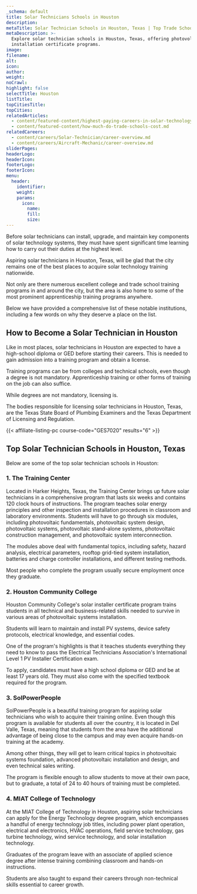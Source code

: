 ```yaml
---
_schema: default
title: Solar Technicians Schools in Houston
description:
metaTitle: Solar Technician Schools in Houston, Texas | Top Trade Schools
metaDescription: >-
  Explore solar technician schools in Houston, Texas, offering photovoltaic
  installation certificate programs.
image:
filename:
alt:
icon:
author:
weight:
noCrawl:
highlight: false
selectTitle: Houston
listTitle:
topCitiesTitle:
topCities:
relatedArticles:
  - content/featured-content/highest-paying-careers-in-solar-technology.md
  - content/featured-content/how-much-do-trade-schools-cost.md
relatedCareers:
  - content/careers/Solar-Technician/career-overview.md
  - content/careers/Aircraft-Mechanic/career-overview.md
sliderPages:
headerLogo:
headerIcon:
footerLogo:
footerIcon:
menu:
  header:
    identifier:
    weight:
    params:
      icon:
        name:
        fill:
        size:
---
```

Before solar technicians can install, upgrade, and maintain key components of solar technology systems, they must have spent significant time learning how to carry out their duties at the highest level.

Aspiring solar technicians in Houston, Texas, will be glad that the city remains one of the best places to acquire solar technology training nationwide.

Not only are there numerous excellent college and trade school training programs in and around the city, but the area is also home to some of the most prominent apprenticeship training programs anywhere.

Below we have provided a comprehensive list of these notable institutions, including a few words on why they deserve a place on the list.

## **How to Become a Solar Technician in Houston**

Like in most places, solar technicians in Houston are expected to have a high-school diploma or GED before starting their careers. This is needed to gain admission into a training program and obtain a license.

Training programs can be from colleges and technical schools, even though a degree is not mandatory. Apprenticeship training or other forms of training on the job can also suffice.

While degrees are not mandatory, licensing is.

The bodies responsible for licensing solar technicians in Houston, Texas, are the Texas State Board of Plumbing Examiners and the Texas Department of Licensing and Regulation.

{{< affiliate-listing-pc course-code="GES7020" results="6" >}}

## **Top Solar Technician Schools in Houston, Texas**

Below are some of the top solar technician schools in Houston:

### **1\. The Training Center**

Located in Harker Heights, Texas, the Training Center brings up future solar technicians in a comprehensive program that lasts six weeks and contains 120 clock hours of instructions. The program teaches solar energy principles and other inspection and installation procedures in classroom and laboratory environments. Students will have to go through six modules, including photovoltaic fundamentals, photovoltaic system design, photovoltaic systems, photovoltaic stand-alone systems, photovoltaic construction management, and photovoltaic system interconnection.

The modules above deal with fundamental topics, including safety, hazard analysis, electrical parameters, rooftop grid-tied system installation, batteries and charge controller installations, and different testing methods.

Most people who complete the program usually secure employment once they graduate.

### 2\. Houston Community College

Houston Community College's solar installer certificate program trains students in all technical and business-related skills needed to survive in various areas of photovoltaic systems installation.

Students will learn to maintain and install PV systems, device safety protocols, electrical knowledge, and essential codes.

One of the program's highlights is that it teaches students everything they need to know to pass the Electrical Technicians Association's International Level 1 PV Installer Certification exam.

To apply, candidates must have a high school diploma or GED and be at least 17 years old. They must also come with the specified textbook required for the program.

### 3\. SolPowerPeople

SolPowerPeople is a beautiful training program for aspiring solar technicians who wish to acquire their training online. Even though this program is available for students all over the country, it is located in Del Valle, Texas, meaning that students from the area have the additional advantage of being close to the campus and may even acquire hands-on training at the academy.

Among other things, they will get to learn critical topics in photovoltaic systems foundation, advanced photovoltaic installation and design, and even technical sales writing.

The program is flexible enough to allow students to move at their own pace, but to graduate, a total of 24 to 40 hours of training must be completed.

### 4\. MIAT College of Technology

At the MIAT College of Technology in Houston, aspiring solar technicians can apply for the Energy Technology degree program, which encompasses a handful of energy technology job titles, including power plant operation, electrical and electronics, HVAC operations, field service technology, gas turbine technology, wind service technology, and solar installation technology.

Graduates of the program leave with an associate of applied science degree after intense training combining classroom and hands-on instructions.

Students are also taught to expand their careers through non-technical skills essential to career growth.